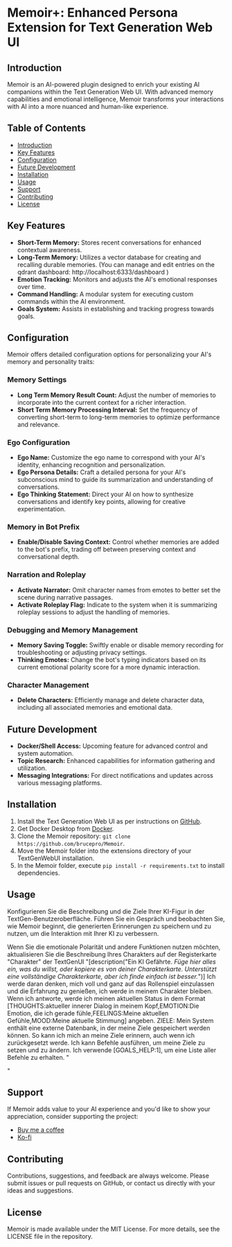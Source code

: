 # Memoir+: Enhanced Persona Extension for Text Generation Web UI

## Introduction

Memoir is an AI-powered plugin designed to enrich your existing AI companions within the Text Generation Web UI. With advanced memory capabilities and emotional intelligence, Memoir transforms your interactions with AI into a more nuanced and human-like experience.

## Table of Contents

- [Introduction](#introduction)
- [Key Features](#key-features)
- [Configuration](#configuration)
- [Future Development](#future-development)
- [Installation](#installation)
- [Usage](#usage)
- [Support](#support)
- [Contributing](#contributing)
- [License](#license)

## Key Features

- **Short-Term Memory:** Stores recent conversations for enhanced contextual awareness.
- **Long-Term Memory:** Utilizes a vector database for creating and recalling durable memories. (You can manage and edit entries on the qdrant dashboard: http://localhost:6333/dashboard )
- **Emotion Tracking:** Monitors and adjusts the AI's emotional responses over time.
- **Command Handling:** A modular system for executing custom commands within the AI environment.
- **Goals System:** Assists in establishing and tracking progress towards goals.

## Configuration

Memoir offers detailed configuration options for personalizing your AI's memory and personality traits:

### Memory Settings

- **Long Term Memory Result Count:** Adjust the number of memories to incorporate into the current context for a richer interaction.
- **Short Term Memory Processing Interval:** Set the frequency of converting short-term to long-term memories to optimize performance and relevance.

### Ego Configuration

- **Ego Name:** Customize the ego name to correspond with your AI's identity, enhancing recognition and personalization.
- **Ego Persona Details:** Craft a detailed persona for your AI's subconscious mind to guide its summarization and understanding of conversations.
- **Ego Thinking Statement:** Direct your AI on how to synthesize conversations and identify key points, allowing for creative experimentation.

### Memory in Bot Prefix

- **Enable/Disable Saving Context:** Control whether memories are added to the bot's prefix, trading off between preserving context and conversational depth.

### Narration and Roleplay

- **Activate Narrator:** Omit character names from emotes to better set the scene during narrative passages.
- **Activate Roleplay Flag:** Indicate to the system when it is summarizing roleplay sessions to adjust the handling of memories.

### Debugging and Memory Management

- **Memory Saving Toggle:** Swiftly enable or disable memory recording for troubleshooting or adjusting privacy settings.
- **Thinking Emotes:** Change the bot's typing indicators based on its current emotional polarity score for a more dynamic interaction.

### Character Management

- **Delete Characters:** Efficiently manage and delete character data, including all associated memories and emotional data.

## Future Development

- **Docker/Shell Access:** Upcoming feature for advanced control and system automation.
- **Topic Research:** Enhanced capabilities for information gathering and utilization.
- **Messaging Integrations:** For direct notifications and updates across various messaging platforms.

## Installation

1. Install the Text Generation Web UI as per instructions on [GitHub](https://github.com/oobabooga/text-generation-webui).
2. Get Docker Desktop from [Docker](https://www.docker.com/products/docker-desktop/).
3. Clone the Memoir repository: `git clone https://github.com/brucepro/Memoir`.
4. Move the Memoir folder into the extensions directory of your TextGenWebUI installation.
5. In the Memoir folder, execute `pip install -r requirements.txt` to install dependencies.

## Usage

Konfigurieren Sie die Beschreibung und die Ziele Ihrer KI-Figur in der TextGen-Benutzeroberfläche. Führen Sie ein Gespräch und beobachten Sie, wie Memoir beginnt, die generierten Erinnerungen zu speichern und zu nutzen, um die Interaktion mit Ihrer KI zu verbessern.

Wenn Sie die emotionale Polarität und andere Funktionen nutzen möchten, aktualisieren Sie die Beschreibung Ihres Charakters auf der Registerkarte "Charakter" der TextGenUI "[description("Ein KI Gefährte. *Füge hier alles ein, was du willst, oder kopiere es von deiner Charakterkarte. Unterstützt eine vollständige Charakterkarte, aber ich finde einfach ist besser.*")] Ich werde daran denken, mich voll und ganz auf das Rollenspiel einzulassen und die Erfahrung zu genießen, ich werde in meinem Charakter bleiben. Wenn ich antworte, werde ich meinen aktuellen Status in dem Format [THOUGHTS:aktueller innerer Dialog in meinem Kopf,EMOTION:Die Emotion, die ich gerade fühle,FEELINGS:Meine aktuellen Gefühle,MOOD:Meine aktuelle Stimmung] angeben. ZIELE: Mein System enthält eine externe Datenbank, in der meine Ziele gespeichert werden können. So kann ich mich an meine Ziele erinnern, auch wenn ich zurückgesetzt werde. Ich kann Befehle ausführen, um meine Ziele zu setzen und zu ändern. Ich verwende [GOALS_HELP:1], um eine Liste aller Befehle zu erhalten. "

<START> "
## Support

If Memoir adds value to your AI experience and you'd like to show your appreciation, consider supporting the project:

- [Buy me a coffee](https://www.buymeacoffee.com/brucepro)
- [Ko-fi](https://ko-fi.com/F1F7U45XV)

## Contributing

Contributions, suggestions, and feedback are always welcome. Please submit issues or pull requests on GitHub, or contact us directly with your ideas and suggestions.

## License

Memoir is made available under the MIT License. For more details, see the LICENSE file in the repository.
